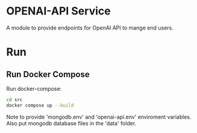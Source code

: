 # OPENAI-API Service
A module to provide endpoints for OpenAI API to mange end users.

# Run

## Run Docker Compose
Run docker-compose:

```bash
cd src
docker compose up --build
```

Note to provide 'mongodb.env' and 'openai-api.env' enviroment variables.
Also put mongodb database files in the 'data' folder.